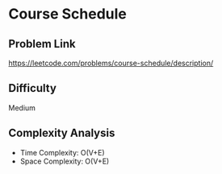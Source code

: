 # Course Schedule

## Problem Link

https://leetcode.com/problems/course-schedule/description/

## Difficulty

Medium

## Complexity Analysis

* Time Complexity: O(V+E)
* Space Complexity: O(V+E)
